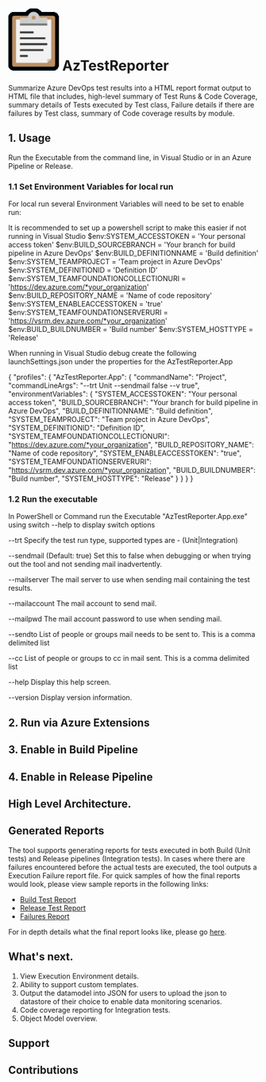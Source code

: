 # ![Logo](docs/Media/logo.png) AzTestReporter
Summarize Azure DevOps test results into a HTML report format output to HTML file that includes, high-level summary of Test Runs & Code Coverage, summary details of Tests executed by Test class, Failure details if there are failures by Test class, summary of Code coverage results by module. 

## 1. Usage
Run the Executable from the command line, in Visual Studio or in an Azure Pipeline or Release.

### 1.1 Set Environment Variables for local run
For local run several Environment Variables will need to be set to enable run:

It is recommended to set up a powershell script to make this easier if not running in Visual Studio
$env:SYSTEM_ACCESSTOKEN = 'Your personal access token'
$env:BUILD_SOURCEBRANCH = 'Your branch for build pipeline in Azure DevOps'
$env:BUILD_DEFINITIONNAME = 'Build definition'
$env:SYSTEM_TEAMPROJECT = 'Team project in Azure DevOps'
$env:SYSTEM_DEFINITIONID = 'Definition ID'
$env:SYSTEM_TEAMFOUNDATIONCOLLECTIONURI = 'https://dev.azure.com/*your_organization'
$env:BUILD_REPOSITORY_NAME = 'Name of code repository'
$env:SYSTEM_ENABLEACCESSTOKEN = 'true'
$env:SYSTEM_TEAMFOUNDATIONSERVERURI = 'https://vsrm.dev.azure.com/*your_organization'
$env:BUILD_BUILDNUMBER = 'Build number'
$env:SYSTEM_HOSTTYPE = 'Release'

When running in Visual Studio debug create the following launchSettings.json under the properties for the AzTestReporter.App

{
    "profiles": {
        "AzTestReporter.App": {
            "commandName": "Project",
            "commandLineArgs": "--trt Unit --sendmail false --v true",
            "environmentVariables": {
                "SYSTEM_ACCESSTOKEN": "Your personal access token",
                "BUILD_SOURCEBRANCH": "Your branch for build pipeline in Azure DevOps",
                "BUILD_DEFINITIONNAME": "Build definition",
                "SYSTEM_TEAMPROJECT": "Team project in Azure DevOps",
                "SYSTEM_DEFINITIONID": "Definition ID",
                "SYSTEM_TEAMFOUNDATIONCOLLECTIONURI": "https://dev.azure.com/*your_organization",
                "BUILD_REPOSITORY_NAME": "Name of code repository",
                "SYSTEM_ENABLEACCESSTOKEN": "true",
                "SYSTEM_TEAMFOUNDATIONSERVERURI": "https://vsrm.dev.azure.com/*your_organization",
                "BUILD_BUILDNUMBER": "Build number",
                "SYSTEM_HOSTTYPE": "Release"
            }
        }
    }
}

### 1.2 Run the executable
In PowerShell or Command run the Executable "AzTestReporter.App.exe" using switch --help to display switch options

  --trt            Specify the test run type, supported types are - (Unit|Integration)

  --sendmail       (Default: true) Set this to false when debugging or when trying out the tool and not sending mail
                   inadvertently.

  --mailserver     The mail server to use when sending mail containing the test results.

  --mailaccount    The mail account to send mail.

  --mailpwd        The mail account password to use when sending mail.

  --sendto         List of people or groups mail needs to be sent to. This is a comma delimited list

  --cc             List of people or groups to cc in mail sent. This is a comma delimited list

  --help           Display this help screen.

  --version        Display version information.
  
  
## 2. Run via Azure Extensions

## 3. Enable in Build Pipeline

## 4. Enable in Release Pipeline

## High Level Architecture.

## Generated Reports
The tool supports generating reports for tests executed in both Build (Unit tests) and Release pipelines (Integration tests). In cases where there are failures encountered before the actual tests are executed, the tool outputs a Execution Failure report file. For quick samples of how the final reports would look, please view sample reports in the following links:

- [Build Test Report](https://loganwol.github.io/aztr/UnitTestResults-Example-TestExecutionReport.html)
- [Release Test Report](docs/)
- [Failures Report](https://loganwol.github.io/aztr/ExecutionFailuresReport-Attempt0-1.1.37.html) 

For in depth details what the final report looks like, please go [here](docs/ReportDetails.md).


## What's next.

1. View Execution Environment details.
2. Ability to support custom templates.
3. Output the datamodel into JSON for users to upload the json to datastore of their choice to enable data monitoring scenarios.
4. Code coverage reporting for Integration tests.
5. Object Model overview.

## Support

## Contributions
